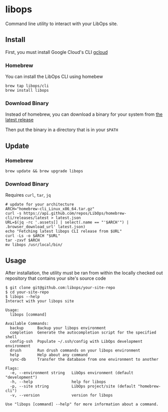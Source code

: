 # libops

Command line utility to interact with your LibOps site.

## Install

First, you must install Google Cloud's CLI [gcloud](https://cloud.google.com/sdk/docs/install)

### Homebrew
You can install the LibOps CLI using homebew
```
brew tap libops/cli
brew install libops
```

### Download Binary

Instead of homebrew, you can download a binary for your system from [the latest release](https://github.com/LibOps/homebrew-cli/releases/latest)

Then put the binary in a directory that is in your `$PATH`

## Update

### Homebrew

```
brew update && brew upgrade libops
```

### Download Binary

Requires `curl`, `tar`, `jq`

```
# update for your architecture
ARCH="homebrew-cli_Linux_x86_64.tar.gz"
curl -s https://api.github.com/repos/LibOps/homebrew-cli/releases/latest > latest.json
URL=$(jq -rc '.assets[] | select(.name == "'$ARCH'") | .browser_download_url' latest.json)
echo "Fetching latest libops CLI release from $URL"
curl -Ls -o $ARCH "$URL"
tar -zxvf $ARCH
mv libops /usr/local/bin/
```
## Usage

After installation, the utility must be ran from within the locally checked out repository that contains your site's source code

```
$ git clone git@github.com:libops/your-site-repo
$ cd your-site-repo
$ libops --help                       
Interact with your libops site

Usage:
  libops [command]

Available Commands:
  backup      Backup your libops environment
  completion  Generate the autocompletion script for the specified shell
  config-ssh  Populate ~/.ssh/config with LibOps development environment
  drush       Run drush commands on your libops environment
  help        Help about any command
  sync-db     Transfer the database from one environment to another

Flags:
  -e, --environment string   LibOps environment (default "development")
  -h, --help                 help for libops
  -p, --site string          LibOps project/site (default "homebrew-cli")
  -v, --version              version for libops

Use "libops [command] --help" for more information about a command.
```
